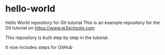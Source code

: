 # hello-world
Hello World repository for Git tutorial
This is an example repository for the Git tutorial on https://www.w3schools.com

This repository is built step by step in the tutorial.

It now includes steps for GitHub
